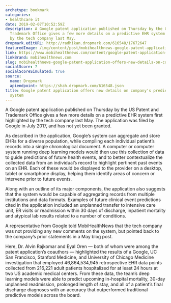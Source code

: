 ```yaml
---
archetype: bookmark
categories:
- healthcare it
date: 2019-02-07T10:52:59Z
description: A Google patent application published on Thursday by the US Patent and
  Trademark Office gives a few more details on a predictive EHR system first highlighted
  by the tech company last May.
dropmark.editURL: http://radhikan.dropmark.com/616548/17672647
featuredImage: /img/content/post/mobihealthnews-google-patent-application-offers-new-details-on-company-s-predictive-ehr-aggregation-system.jpg
link: https://www.mobihealthnews.com/content/google-patent-application-offers-new-details-companys-predictive-ehr-aggregation-system
linkBrand: mobihealthnews.com
slug: mobihealthnews-google-patent-application-offers-new-details-on-company-s-predictive-ehr-aggregation-system
socialScore: 7
socialScoreSimulated: true
source:
  name: Dropmark
  apiendpoint: https://shah.dropmark.com/616548.json
title: Google patent application offers new details on company's predictive EHR aggregation
  system
---
```

A Google patent application published on Thursday by the US Patent and Trademark Office gives a few more details on a predictive EHR system first highlighted by the tech company last May. The application was filed by Google in July 2017, and has not yet been granted.

As described in the application, Google’s system can aggregate and store EHRs for a diverse population, while compiling each individual patient’s records into a single chronological document. A computer or computer system running deep learning models would then use this collection of data to guide predictions of future health events, and to better contextualize the collected data from an individual’s record to highlight pertinent past events on an EHR. Each of these would be displayed to the provider on a desktop, tablet or smartphone display, helping them identify areas of concern or intervene prior to future events.

Along with an outline of its major components, the application also suggests that the system would be capable of aggregating records from multiple institutions and data formats. Examples of future clinical event predictions cited in the application included an unplanned transfer to intensive care unit, ER visits or readmission within 30 days of discharge, inpatient mortality and atypical lab results related to a number of conditions.

A representative from Google told MobiHealthNews that the tech company was not providing any new comments on the system, but pointed back to the company’s prior statements in a May blog post.

Here, Dr. Alvin Rajkomar and Eyal Oren — both of whom were among the patent application’s coauthors — highlighted the results of a Google, UC San Francisco, Stanford Medicine, and University of Chicago Medicine investigation that employed 46,864,534,945 retrospective EHR data points collected from 216,221 adult patients hospitalized for at least 24 hours at two US academic medical centers. From these data, the team’s deep learning models were able to predict upcoming in-hospital mortality, 30-day unplanned readmission, prolonged length of stay, and all of a patient’s final discharge diagnoses with an accuracy that outperformed traditional predictive models across the board.

